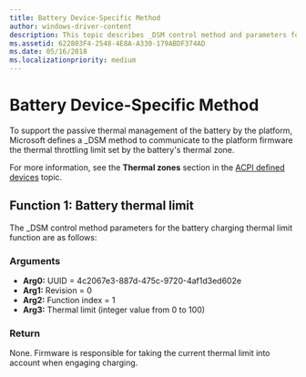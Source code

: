 ```yaml
---
title: Battery Device-Specific Method
author: windows-driver-content
description: This topic describes _DSM control method and parameters for passive thermal battery management.
ms.assetid: 622803F4-2548-4E8A-A330-179ABDF374AD
ms.date: 05/16/2018
ms.localizationpriority: medium
---
```


# Battery Device-Specific Method


To support the passive thermal management of the battery by the platform, Microsoft defines a \_DSM method to communicate to the platform firmware the thermal throttling limit set by the battery's thermal zone.

For more information, see the **Thermal zones** section in the [ACPI defined devices](acpi-defined-devices.md#thermal) topic.

## Function 1: Battery thermal limit


The \_DSM control method parameters for the battery charging thermal limit function are as follows:

### Arguments

-   **Arg0:** UUID = 4c2067e3-887d-475c-9720-4af1d3ed602e
-   **Arg1:** Revision = 0
-   **Arg2:** Function index = 1
-   **Arg3:** Thermal limit (integer value from 0 to 100)

### Return

None. Firmware is responsible for taking the current thermal limit into account when engaging charging.
 

 




